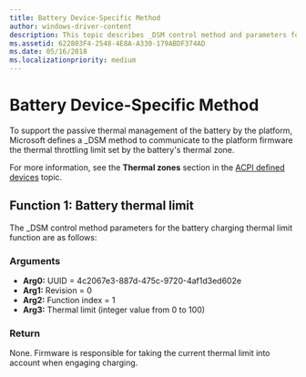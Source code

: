 ```yaml
---
title: Battery Device-Specific Method
author: windows-driver-content
description: This topic describes _DSM control method and parameters for passive thermal battery management.
ms.assetid: 622803F4-2548-4E8A-A330-179ABDF374AD
ms.date: 05/16/2018
ms.localizationpriority: medium
---
```


# Battery Device-Specific Method


To support the passive thermal management of the battery by the platform, Microsoft defines a \_DSM method to communicate to the platform firmware the thermal throttling limit set by the battery's thermal zone.

For more information, see the **Thermal zones** section in the [ACPI defined devices](acpi-defined-devices.md#thermal) topic.

## Function 1: Battery thermal limit


The \_DSM control method parameters for the battery charging thermal limit function are as follows:

### Arguments

-   **Arg0:** UUID = 4c2067e3-887d-475c-9720-4af1d3ed602e
-   **Arg1:** Revision = 0
-   **Arg2:** Function index = 1
-   **Arg3:** Thermal limit (integer value from 0 to 100)

### Return

None. Firmware is responsible for taking the current thermal limit into account when engaging charging.
 

 




